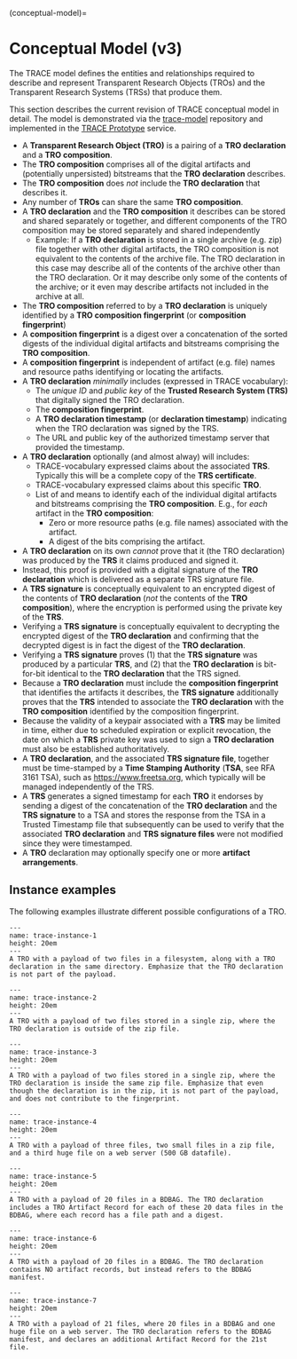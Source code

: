 (conceptual-model)=
# Conceptual Model (v3)

The TRACE model defines the entities and relationships required to describe and
represent Transparent Research Objects (TROs) and the Transparent Research
Systems (TRSs) that produce them.

This section describes the current revision of TRACE conceptual model in detail.
The model is demonstrated via the
[trace-model](https://github.com/transparency-certified/trace-model) repository
and implemented in the [TRACE Prototype](trace-prototype) service.

* A **Transparent Research Object (TRO)** is a pairing of a **TRO declaration** and a **TRO composition**.
* The **TRO composition** comprises all of the digital artifacts and (potentially unpersisted) bitstreams that the **TRO declaration** describes. 
* The **TRO composition** does *not* include the **TRO declaration** that describes it.
* Any number of **TROs** can share the same **TRO composition**.
* A **TRO declaration** and the **TRO composition** it describes can be stored and shared separately or together, and different components of the TRO composition may be stored separately and shared independently
  * Example: If a **TRO declaration** is stored in a single archive (e.g. zip) file together with other digital artifacts, the TRO composition is not equivalent to the contents of the archive file. The TRO declaration in this case may describe all of the contents of the archive other than the TRO declaration. Or it may describe only some of the contents of the archive; or it even may describe artifacts not included in the archive at all.
* The **TRO composition** referred to by a **TRO declaration** is uniquely
  identified by a **TRO composition fingerprint** (or **composition fingerprint**)
* A **composition fingerprint** is a digest over a concatenation of the sorted digests of the individual digital artifacts and bitstreams comprising the **TRO composition**.
* A **composition fingerprint** is independent of artifact (e.g. file) names and resource paths identifying or locating the artifacts.
* A **TRO declaration** *minimally* includes (expressed in TRACE vocabulary):
  * The *unique ID* and *public key* of the **Trusted Research System (TRS)** that digitally signed the TRO declaration.
  * The **composition fingerprint**.
  * A **TRO declaration timestamp** (or **declaration timestamp**) indicating when the TRO declaration was signed by the TRS. 
  * The URL and public key of the authorized timestamp server that provided the timestamp. 
* A **TRO declaration** optionally (and almost alway) will includes:
  * TRACE-vocabulary expressed claims about the associated **TRS**. Typically this will be a complete copy of the **TRS certificate**.
  * TRACE-vocabulary expressed claims about this specific **TRO**.
  * List of and means to identify each of the  individual digital artifacts and bitstreams comprising the **TRO composition**. E.g., for *each* artifact in the **TRO composition**:
    * Zero or more resource paths (e.g. file names) associated with the artifact.
    * A digest of the bits comprising the artifact.
* A **TRO declaration** on its own *cannot* prove that it (the TRO declaration) was produced by the **TRS** it claims produced and signed it. 
* Instead, this proof is provided with a digital signature of the **TRO declaration** which is delivered as a separate TRS signature file.
* A **TRS signature** is conceptually equivalent to an encrypted digest of the contents of **TRO declaration** (*not* the contents of the **TRO composition**), where the encryption is performed using the private key of the **TRS**. 
* Verifying a **TRS signature** is conceptually equivalent to decrypting the encrypted digest of the **TRO declaration** and confirming that the decrypted digest is in fact the digest of the **TRO declaration**.
* Verifying a **TRS signature** proves (1) that the **TRS signature** was produced by a particular **TRS**, and (2) that the **TRO declaration** is bit-for-bit identical to the **TRO declaration** that the TRS signed.
* Because a **TRO declaration** must include the **composition fingerprint** that identifies the artifacts it describes, the **TRS signature** additionally proves that the **TRS** intended to associate the **TRO declaration** with the **TRO composition** identified by the composition fingerprint. 
* Because the validity of a keypair associated with a **TRS** may be limited in time, either due to scheduled expiration or explicit revocation, the date on  which a **TRS** private key was used to sign a **TRO declaration** must also be established authoritatively.
* A **TRO declaration**, and the associated **TRS signature file**, together must be time-stamped by a **Time Stamping Authority** (**TSA**, see RFA 3161 TSA), such as https://www.freetsa.org, which typically will be managed independently of the TRS.
* A **TRS** generates a signed timestamp for each **TRO** it endorses by sending a digest of the concatenation of the **TRO declaration** and the **TRS signature** to a TSA and stores the response from the TSA in a Trusted Timestamp file that subsequently can be used to verify that the associated **TRO declaration** and **TRS signature files** were not modified since they were timestamped.
* A **TRO** declaration may optionally specify one or more **artifact arrangements**.

## Instance examples

The following examples illustrate different possible configurations of a TRO. 

```{figure} images/trace-instance-1.png
---
name: trace-instance-1
height: 20em
---
A TRO with a payload of two files in a filesystem, along with a TRO declaration in the same directory. Emphasize that the TRO declaration is not part of the payload.
```

```{figure} images/trace-instance-2.png
---
name: trace-instance-2
height: 20em
---
A TRO with a payload of two files stored in a single zip, where the TRO declaration is outside of the zip file.
```

```{figure} images/trace-instance-3.png
---
name: trace-instance-3
height: 20em
---
A TRO with a payload of two files stored in a single zip, where the TRO declaration is inside the same zip file. Emphasize that even though the declaration is in the zip, it is not part of the payload, and does not contribute to the fingerprint.
```

```{figure} images/trace-instance-4.png
---
name: trace-instance-4
height: 20em
---
A TRO with a payload of three files, two small files in a zip file, and a third huge file on a web server (500 GB datafile).
```

```{figure} images/trace-instance-5.png
---
name: trace-instance-5
height: 20em
---
A TRO with a payload of 20 files in a BDBAG. The TRO declaration includes a TRO Artifact Record for each of these 20 data files in the BDBAG, where each record has a file path and a digest.
```

```{figure} images/trace-instance-6.png
---
name: trace-instance-6
height: 20em
---
A TRO with a payload of 20 files in a BDBAG. The TRO declaration contains NO artifact records, but instead refers to the BDBAG manifest.
```

```{figure} images/trace-instance-7.png
---
name: trace-instance-7
height: 20em
---
A TRO with a payload of 21 files, where 20 files in a BDBAG and one huge file on a web server. The TRO declaration refers to the BDBAG manifest, and declares an additional Artifact Record for the 21st file.
```
